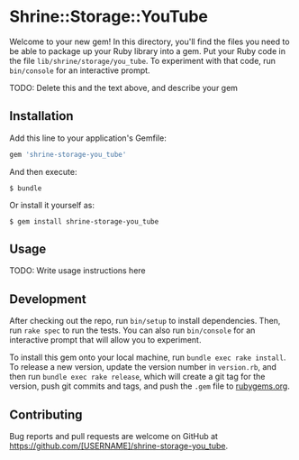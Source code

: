 # Shrine::Storage::YouTube

Welcome to your new gem! In this directory, you'll find the files you need to be able to package up your Ruby library into a gem. Put your Ruby code in the file `lib/shrine/storage/you_tube`. To experiment with that code, run `bin/console` for an interactive prompt.

TODO: Delete this and the text above, and describe your gem

## Installation

Add this line to your application's Gemfile:

```ruby
gem 'shrine-storage-you_tube'
```

And then execute:

    $ bundle

Or install it yourself as:

    $ gem install shrine-storage-you_tube

## Usage

TODO: Write usage instructions here

## Development

After checking out the repo, run `bin/setup` to install dependencies. Then, run `rake spec` to run the tests. You can also run `bin/console` for an interactive prompt that will allow you to experiment.

To install this gem onto your local machine, run `bundle exec rake install`. To release a new version, update the version number in `version.rb`, and then run `bundle exec rake release`, which will create a git tag for the version, push git commits and tags, and push the `.gem` file to [rubygems.org](https://rubygems.org).

## Contributing

Bug reports and pull requests are welcome on GitHub at https://github.com/[USERNAME]/shrine-storage-you_tube.

